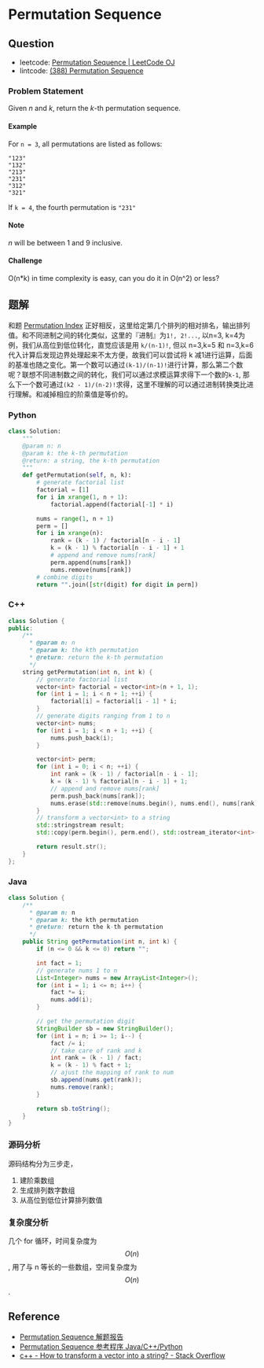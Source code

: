 # Permutation Sequence

## Question

- leetcode: [Permutation Sequence | LeetCode OJ](https://leetcode.com/problems/permutation-sequence/)
- lintcode: [(388) Permutation Sequence](http://www.lintcode.com/en/problem/permutation-sequence/)

### Problem Statement

Given _n_ and _k_, return the _k_-th permutation sequence.

#### Example

For `n = 3`, all permutations are listed as follows:



    "123"
    "132"
    "213"
    "231"
    "312"
    "321"


If `k = 4`, the fourth permutation is `"231"`

#### Note

_n_ will be between 1 and 9 inclusive.

#### Challenge

O(n*k) in time complexity is easy, can you do it in O(n^2) or less?


## 题解

和题 [Permutation Index](http://algorithm.yuanbin.me/zh-hans/exhaustive_search/permutation_index.html) 正好相反，这里给定第几个排列的相对排名，输出排列值。和不同进制之间的转化类似，这里的『进制』为`1!, 2!...`, 以n=3, k=4为例，我们从高位到低位转化，直觉应该是用 `k/(n-1)!`, 但以 n=3,k=5 和 n=3,k=6 代入计算后发现边界处理起来不太方便，故我们可以尝试将 k 减1进行运算，后面的基准也随之变化。第一个数可以通过`(k-1)/(n-1)!`进行计算，那么第二个数呢？联想不同进制数之间的转化，我们可以通过求模运算求得下一个数的`k-1`, 那么下一个数可通过`(k2 - 1)/(n-2)!`求得，这里不理解的可以通过进制转换类比进行理解。和减掉相应的阶乘值是等价的。

### Python

```python
class Solution:
    """
    @param n: n
    @param k: the k-th permutation
    @return: a string, the k-th permutation
    """
    def getPermutation(self, n, k):
        # generate factorial list
        factorial = [1]
        for i in xrange(1, n + 1):
            factorial.append(factorial[-1] * i)

        nums = range(1, n + 1)
        perm = []
        for i in xrange(n):
            rank = (k - 1) / factorial[n - i - 1]
            k = (k - 1) % factorial[n - i - 1] + 1
            # append and remove nums[rank]
            perm.append(nums[rank])
            nums.remove(nums[rank])
        # combine digits
        return "".join([str(digit) for digit in perm])
```

### C++

```c++
class Solution {
public:
    /**
      * @param n: n
      * @param k: the kth permutation
      * @return: return the k-th permutation
      */
    string getPermutation(int n, int k) {
        // generate factorial list
        vector<int> factorial = vector<int>(n + 1, 1);
        for (int i = 1; i < n + 1; ++i) {
            factorial[i] = factorial[i - 1] * i;
        }
        // generate digits ranging from 1 to n
        vector<int> nums;
        for (int i = 1; i < n + 1; ++i) {
            nums.push_back(i);
        }

        vector<int> perm;
        for (int i = 0; i < n; ++i) {
            int rank = (k - 1) / factorial[n - i - 1];
            k = (k - 1) % factorial[n - i - 1] + 1;
            // append and remove nums[rank]
            perm.push_back(nums[rank]);
            nums.erase(std::remove(nums.begin(), nums.end(), nums[rank]), nums.end());
        }
        // transform a vector<int> to a string
        std::stringstream result;
        std::copy(perm.begin(), perm.end(), std::ostream_iterator<int>(result, ""));

        return result.str();
    }
};
```

### Java

```java
class Solution {
    /**
      * @param n: n
      * @param k: the kth permutation
      * @return: return the k-th permutation
      */
    public String getPermutation(int n, int k) {
        if (n <= 0 && k <= 0) return "";

        int fact = 1;
        // generate nums 1 to n
        List<Integer> nums = new ArrayList<Integer>();
        for (int i = 1; i <= n; i++) {
            fact *= i;
            nums.add(i);
        }

        // get the permutation digit
        StringBuilder sb = new StringBuilder();
        for (int i = n; i >= 1; i--) {
            fact /= i;
            // take care of rank and k
            int rank = (k - 1) / fact;
            k = (k - 1) % fact + 1;
            // ajust the mapping of rank to num
            sb.append(nums.get(rank));
            nums.remove(rank);
        }

        return sb.toString();
    }
}
```

### 源码分析

源码结构分为三步走，

1. 建阶乘数组
2. 生成排列数字数组
3. 从高位到低位计算排列数值

### 复杂度分析

几个 for 循环，时间复杂度为 $$O(n)$$, 用了与 n 等长的一些数组，空间复杂度为 $$O(n)$$.

## Reference

- [Permutation Sequence 解题报告](http://blog.sina.com.cn/s/blog_eb52001d0102v1ss.html)
- [Permutation Sequence 参考程序 Java/C++/Python](http://www.jiuzhang.com/solutions/permutation-sequence/)
- [c++ - How to transform a vector<int> into a string? - Stack Overflow](http://stackoverflow.com/questions/2518979/how-to-transform-a-vectorint-into-a-string)
